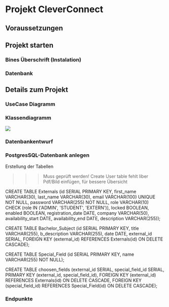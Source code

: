 # Projekt CleverConnect

## Voraussetzungen

## Projekt starten

### Bines Überschrift (Instalation)

### Datenbank

## Details zum Projekt

### UseCase Diagramm

### Klassendiagramm
![](images/Klassendiagramm.jpg)
### Datenbankentwurf

### PostgresSQL-Datenbank anlegen

Erstellung der Tabellen

>>> Muss geprüft werden!
>>> Create User table fehlt
>>> liber Pdf/Bild einfügen, für bessere Übersicht

CREATE TABLE Externals
    (id                 SERIAL PRIMARY KEY,
     first_name         VARCHAR(30),
     last_name          VARCHAR(30),
     email              VARCHAR(100) UNIQUE NOT NULL,
     password           VARCHAR(255) NOT NULL,
     role               VARCHAR(10) CHECK (role IN ('ADMIN', 'STUDENT', 'EXTERN')),
     locked             BOOLEAN,
     enabled            BOOLEAN,
     registration_date  DATE,
     company            VARCHAR(50),
     availability_start DATE,
     availability_end   DATE,
     description        VARCHAR(255));

CREATE TABLE Bachelor_Subject
    (id             SERIAL PRIMARY KEY,
     title          VARCHAR(255),
     b_description  VARCHAR(255),
     date           DATE,
     external_id    SERIAL,
     FOREIGN KEY (external_id) REFERENCES Externals(id) ON DELETE CASCADE);


CREATE TABLE Special_Field
	(id				SERIAL PRIMARY KEY,
	name			VARCHAR(255) NOT NULL);

CREATE TABLE choosen_fields
	(external_id SERIAL,
	special_field_id SERIAL,
	PRIMARY KEY (external_id, special_field_id),
	FOREIGN KEY (external_id) REFERENCES Externals(id) ON DELETE CASCADE,
	FOREIGN KEY (special_field_id) REFERENCES Special_Field(id) ON DELETE CASCADE);

### Endpunkte


